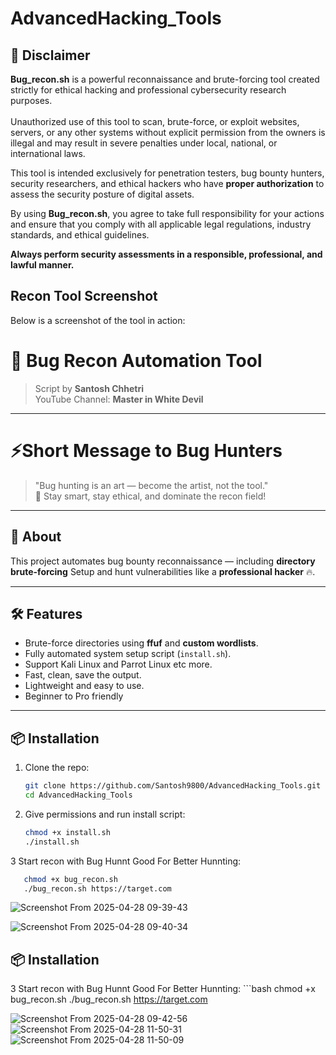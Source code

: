# AdvancedHacking_Tools
## 📜 Disclaimer

**Bug_recon.sh** is a powerful reconnaissance and brute-forcing tool created strictly for ethical hacking and professional cybersecurity research purposes.  
<br>
Unauthorized use of this tool to scan, brute-force, or exploit websites, servers, or any other systems without explicit permission from the owners is illegal and may result in severe penalties under local, national, or international laws.  

This tool is intended exclusively for penetration testers, bug bounty hunters, security researchers, and ethical hackers who have **proper authorization** to assess the security posture of digital assets.  

By using **Bug_recon.sh**, you agree to take full responsibility for your actions and ensure that you comply with all applicable legal regulations, industry standards, and ethical guidelines.  

**Always perform security assessments in a responsible, professional, and lawful manner.**

## Recon Tool Screenshot
Below is a screenshot of the tool in action:

# 🚀 Bug Recon Automation Tool

> Script by **Santosh Chhetri**  
> YouTube Channel: **Master in White Devil**

---

# ⚡Short Message to Bug Hunters
> "Bug hunting is an art — become the artist, not the tool." <br>
> 🎯 Stay smart, stay ethical, and dominate the recon field!
---

## 🧩 About

This project automates bug bounty reconnaissance — including **directory brute-forcing** 
Setup and hunt vulnerabilities like a **professional hacker** 🔥.

---

## 🛠 Features
- Brute-force directories using **ffuf** and **custom wordlists**.
- Fully automated system setup script (`install.sh`).
- Support Kali Linux and Parrot Linux etc more.
- Fast, clean, save the output.
- Lightweight and easy to use.
- Beginner to Pro friendly
  

---

## 📦 Installation

1. Clone the repo:
    ```bash
    git clone https://github.com/Santosh9800/AdvancedHacking_Tools.git
    cd AdvancedHacking_Tools
    ```

2. Give permissions and run install script:
    ```bash
    chmod +x install.sh
    ./install.sh
    ```
3 Start recon with Bug Hunnt Good For Better Hunnting:
```bash
   chmod +x bug_recon.sh
   ./bug_recon.sh https://target.com

```
![Screenshot From 2025-04-28 09-39-43](https://github.com/user-attachments/assets/7fb31514-5dfb-41ab-b034-0e981f0f1460) <br>

![Screenshot From 2025-04-28 09-40-34](https://github.com/user-attachments/assets/35d90d51-31b3-4857-8cef-54925d8a1519)


## 📦 Installation
3 Start recon with Bug Hunnt Good For Better Hunnting:
    ```bash
   chmod +x bug_recon.sh
   ./bug_recon.sh https://target.com

![Screenshot From 2025-04-28 09-42-56](https://github.com/user-attachments/assets/9e772ae8-3e2f-433a-b7fa-34ec27d48888)
<br>
![Screenshot From 2025-04-28 11-50-31](https://github.com/user-attachments/assets/f8a47607-efbf-4f7f-bdb1-63f2ed04c278)
<br>
![Screenshot From 2025-04-28 11-50-09](https://github.com/user-attachments/assets/53e88648-a93a-47fc-b2bf-a66626ea707f)


